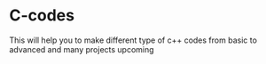 # C-codes
This will help you to make different type of c++ codes from basic to advanced and many projects upcoming 
